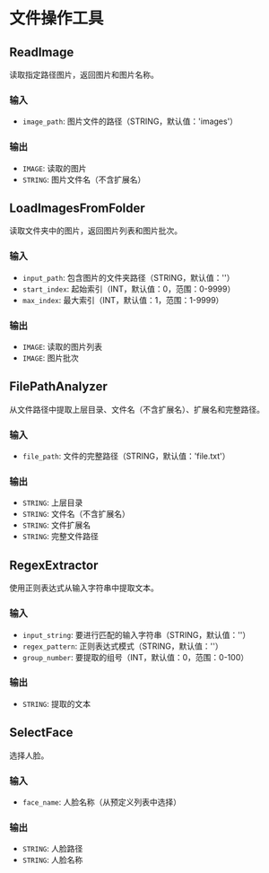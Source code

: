 # 文件操作工具

## ReadImage
读取指定路径图片，返回图片和图片名称。

### 输入
- `image_path`: 图片文件的路径（STRING，默认值：'images'）

### 输出
- `IMAGE`: 读取的图片
- `STRING`: 图片文件名（不含扩展名）

## LoadImagesFromFolder
读取文件夹中的图片，返回图片列表和图片批次。

### 输入
- `input_path`: 包含图片的文件夹路径（STRING，默认值：''）
- `start_index`: 起始索引（INT，默认值：0，范围：0-9999）
- `max_index`: 最大索引（INT，默认值：1，范围：1-9999）

### 输出
- `IMAGE`: 读取的图片列表
- `IMAGE`: 图片批次

## FilePathAnalyzer
从文件路径中提取上层目录、文件名（不含扩展名）、扩展名和完整路径。

### 输入
- `file_path`: 文件的完整路径（STRING，默认值：'file.txt'）

### 输出
- `STRING`: 上层目录
- `STRING`: 文件名（不含扩展名）
- `STRING`: 文件扩展名
- `STRING`: 完整文件路径

## RegexExtractor
使用正则表达式从输入字符串中提取文本。

### 输入
- `input_string`: 要进行匹配的输入字符串（STRING，默认值：''）
- `regex_pattern`: 正则表达式模式（STRING，默认值：''）
- `group_number`: 要提取的组号（INT，默认值：0，范围：0-100）

### 输出
- `STRING`: 提取的文本

## SelectFace
选择人脸。

### 输入
- `face_name`: 人脸名称（从预定义列表中选择）

### 输出
- `STRING`: 人脸路径
- `STRING`: 人脸名称
